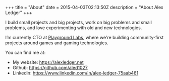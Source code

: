 +++
title = "About"
date = 2015-04-03T02:13:50Z
description = "About Alex Ledger"
+++

I build small projects and big projects, work on big problems and small problems, and love experimenting with old and new technologies.

I’m currently CTO at [Playground Labs](https://playgroundlabs.io), where we're building community-first projects around games and gaming technologies.

You can find me at:

- My website: https://alexledger.net
- Github: https://github.com/aled1027
- Linkedin: https://www.linkedin.com/in/alex-ledger-75aab461